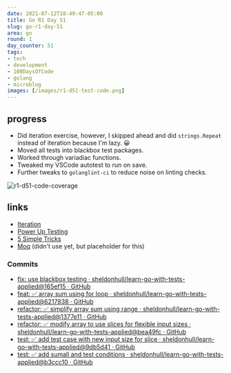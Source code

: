 ```yaml
---
date: 2021-07-12T18:49:47-05:00
title: Go R1 Day 51
slug: go-r1-day-51
area: go
round: 1
day_counter: 51
tags:
- tech
- development
- 100DaysOfCode
- golang
- microblog
images: [/images/r1-d51-test-code.png]
---
```


## progress

- Did iteration exercise, however, I skipped ahead and did `strings.Repeat` instead of iteration because I'm lazy. 😀
- Moved all tests into blackbox test packages.
- Worked through variadiac functions.
- Tweaked my VSCode autotest to run on save.
- Further tweaks to `golanglint-ci` to reduce noise on linting checks.

![r1-d51-code-coverage](./images/r1-d51-code-coverage.png "Code Coverage")

## links

- [Iteration](https://quii.gitbook.io/learn-go-with-tests/go-fundamentals/iteration)
- [Power Up Testing](https://medium.com/@matryer/power-up-your-teams-testing-strategy-private-go-testing-workshops-in-2018-ce4d99f20ad4)
- [5 Simple Tricks](https://medium.com/@matryer/5-simple-tips-and-tricks-for-writing-unit-tests-in-golang-619653f90742)
- [Moq](https://medium.com/@matryer/meet-moq-easily-mock-interfaces-in-go-476444187d10) (didn't use yet, but placeholder for this)

### Commits

- [fix: use blackbox testing · sheldonhull/learn-go-with-tests-applied@165ef15 · GitHub](https://github.com/sheldonhull/learn-go-with-tests-applied/commit/165ef150cd62648cb67e508b4dfe27a05ea37bb2)
- [feat: ✅ array sum using for loop · sheldonhull/learn-go-with-tests-applied@6217838 · GitHub](https://github.com/sheldonhull/learn-go-with-tests-applied/commit/6217838357fcc692ae53b7931f3d21a2675880c7)
- [refactor: ✅ simplify array sum using range · sheldonhull/learn-go-with-tests-applied@1377e11 · GitHub](https://github.com/sheldonhull/learn-go-with-tests-applied/commit/1377e113d7bd8ed64594ee2bf5dfb02a18a13feb)
- [refactor: ✅ modify array to use slices for flexible input sizes · sheldonhull/learn-go-with-tests-applied@bea49fc · GitHub](https://github.com/sheldonhull/learn-go-with-tests-applied/commit/bea49fc2f27e6bbc1151cd04344525377044caeb)
- [test: ✅ add test case with new input size for slice · sheldonhull/learn-go-with-tests-applied@9db5d41 · GitHub](https://github.com/sheldonhull/learn-go-with-tests-applied/commit/9db5d41989f525b50615502cf92a671dc95b69e8)
- [test: ✅ add sumall and test conditions · sheldonhull/learn-go-with-tests-applied@b3ccc10 · GitHub](https://github.com/sheldonhull/learn-go-with-tests-applied/commit/b3ccc10cf79d0b19b8995b0c9f59e29e429a3da4)

